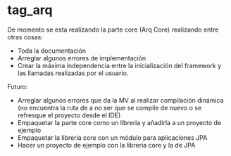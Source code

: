 # tag_arq


De momento se esta realizando la parte core (Arq Core) realizando entre otras cosas:
- Toda la documentación
- Arreglar algunos errores de implementación
- Crear la máxima independencia entre la inicialización del framework y las llamadas realizadas por el usuario.

Futuro:
- Arreglar algunos errores que da la MV al realizar compilación dinámica (no encuentra la ruta de a no ser que se compile de nuevo 
  o se refresque el proyecto desde el IDE)
- Empaquetar la parte core como un libreria y añadirla a un proyecto de ejemplo
- Empaquetar la libreria core con un módulo para aplicaciones JPA
- Hacer un proyecto de ejemplo con la libreria core y la de JPA
